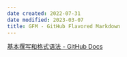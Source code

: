 ```yaml
---
date created: 2022-07-31
date modified: 2023-03-07
title: GFM - GitHub Flavored Markdown
---
```


[基本撰写和格式语法 - GitHub Docs](https://docs.github.com/cn/get-started/writing-on-github/getting-started-with-writing-and-formatting-on-github/basic-writing-and-formatting-syntax)
